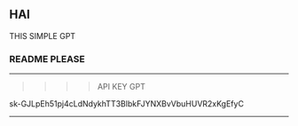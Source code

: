HAI
----
THIS SIMPLE GPT

### README PLEASE
---
>>>>API KEY GPT

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

---

